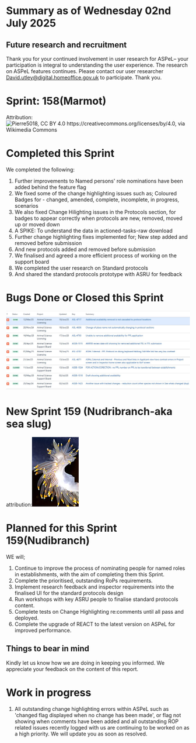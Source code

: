 # Summary as of Wednesday 02nd July 2025



## Future research and recruitment 

Thank you for your continued involvement in user research for ASPeL– your participation is integral to understanding the user experience. The research on ASPeL features continues. Please contact our user researcher David.utley@digital.homeoffice.gov.uk to participate. Thank you.  
 
# Sprint: 158(Marmot)












Attribution:![Pierre5018, CC BY 4.0 <https://creativecommons.org/licenses/by/4.0>, via Wikimedia Commons](Marmotte_(Montréal).jpg)









# Completed this Sprint
We completed the following:
1) Further improvements to Named persons' role nominations have been added behind the feature flag
2) We fixed some of the change highlighting issues such as; Coloured Badges for - changed, amended, complete, incomplete, in progress, scenarios
3) We also fixed Change Hilighting issues in the Protocols section, for badges to appear correctly when protocols are new, removed, moved up or moved down
4) A SPIKE: To understand the data in actioned-tasks-raw download
5) Further change highlighting fixes implemented for; New step added and removed before submission
6) And new protocols added and removed before submission
7) We finalised and agreed a more efficient process of working on the support board
8) We completed the user research on Standard protocols
9) And shared the standard protocols prototype with ASRU for feedback
    







# Bugs Done or Closed this Sprint
![bugs fixed 02072025](Bugs020725.JPG)



 














# New Sprint 159 (Nudribranch-aka sea slug)











attribution:![Minette Layne from Seattle, Washington, USA, CC BY 2.0 <https://creativecommons.org/licenses/by/2.0>, via Wikimedia Commons](128px_Nudribranch.jpg)








# Planned for this Sprint 159(Nudibranch)
WE will;

1) Continue to improve the process of nominating people for named roles in establishments, with the aim of completing them this Sprint.
2) Complete the prioritised, outstanding RoPs requirements. 
4) Implement research feedback and inspector requirements into the finalised UI for the standard protocols design
5) Run workshops with key ASRU people to finalise standard protocols content.
6) Complete tests on Change Highlighting re:comments until all pass and deployed.
7) Complete the upgrade of REACT to the latest version on ASPeL for improved performance.
 
  
   
   

   

## Things to bear in mind
Kindly let us know how we are doing in keeping you informed. We appreciate your feedback on the content of this report. 


# Work in progress
1) All outstanding change highlighting errors within ASPeL such as 'changed flag displayed when no change has been made', or flag not showing when comments have been added and all outstanding ROP related issues recently logged with us are continuing to be worked on as a high priority. We will update you as soon as resolved. 
